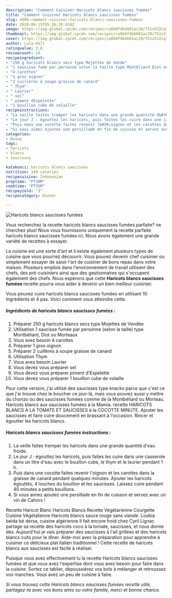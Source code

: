 ```yaml
---
description: "Comment Cuisiner Haricots blancs saucisses fumées"
title: "Comment Cuisiner Haricots blancs saucisses fumées"
slug: 4809-comment-cuisiner-haricots-blancs-saucisses-fumees
date: 2020-06-15T05:36:29.834Z
image: https://img-global.cpcdn.com/recipes/ca0b0f4bb601ac20/751x532cq70/haricots-blancs-saucisses-fumees-photo-principale-de-la-recette.jpg
thumbnail: https://img-global.cpcdn.com/recipes/ca0b0f4bb601ac20/751x532cq70/haricots-blancs-saucisses-fumees-photo-principale-de-la-recette.jpg
cover: https://img-global.cpcdn.com/recipes/ca0b0f4bb601ac20/751x532cq70/haricots-blancs-saucisses-fumees-photo-principale-de-la-recette.jpg
author: Lula Hall
ratingvalue: 3.8
reviewcount: 14
recipeingredient:
- "250 g haricots blancs secs type Mojettes de Vende"
- "1 saucisse fume par personne selon la taille type Montbliard Diot ou Morteaux"
- "4 carottes"
- "1 gros oignon"
- "2 cuillères à soupe graisse de canard"
- " Thym"
- " Laurier"
- " sel"
- " piment dEspelette"
- "1 bouillon cube de volaille"
recipeinstructions:
- "La veille faites tremper les haricots dans une grande quantité d&#39;eau froide."
- "Le jour J : égouttez les haricots, puis faites les cuire dans une casserole dans un litre d&#39;eau avec le bouillon cube, le thym et le laurier pendant 1 h."
- "Puis dans une cocotte faites revenir l&#39;oignon et les carottes dans la graisse de canard pendant quelques minutes. Ajouter les haricots égouttés, 4 louches du bouillon et les saucisses. Laissez cuire pendant 40 minutes a petits bouillons."
- "Si vous aimez ajoutez une persillade en fin de cuisson et servez avec un vin de Cahors !"
categories:
- Resep
tags:
- haricots
- blancs
- saucisses

katakunci: haricots blancs saucisses 
nutrition: 149 calories
recipecuisine: Indonesian
preptime: "PT30M"
cooktime: "PT35M"
recipeyield: "3"
recipecategory: Dinner

---
```



![Haricots blancs saucisses fumées](https://img-global.cpcdn.com/recipes/ca0b0f4bb601ac20/751x532cq70/haricots-blancs-saucisses-fumees-photo-principale-de-la-recette.jpg)

Vous recherchez la recette haricots blancs saucisses fumées parfaite? ne cherchez plus! Nous vous fournissons uniquement la recette parfaite haricots blancs saucisses fumées ici. Nous avons également une grande variété de recettes à essayer.

La cuisine est une sorte d'art et il existe également plusieurs types de cuisine que vous pourriez découvrir. Vous pouvez devenir chef cuisinier ou simplement essayer de saisir l'art de cuisiner de bons repas dans votre maison. Plusieurs emplois dans l'environnement de travail utilisent des chefs, des pré-cuisiniers ainsi que des gestionnaires qui s'occupent également des chefs. Nous espérons que cette <strong> Haricots blancs saucisses fumées </strong> recette pourra vous aider à devenir un bien meilleur cuisinier.

<!--inarticleads1-->

Vous pouvez cuire haricots blancs saucisses fumées en utilisant 10 Ingrédients et 4 pas. Voici comment vous atteindre cette.

##### Ingrédients de haricots blancs saucisses fumées :

1. Préparer 250 g haricots blancs secs type Mojettes de Vendée
1. Utilisation 1 saucisse fumée par personne (selon la taille) type Montbéliard, Diot ou Morteaux
1. Vous avez besoin 4 carottes
1. Préparer 1 gros oignon
1. Préparer 2 cuillères à soupe graisse de canard
1. Utilisation  Thym
1. Vous avez besoin  Laurier
1. Vous devez vous préparer  sel
1. Vous devez vous préparer  piment d&#39;Espelette
1. Vous devez vous préparer 1 bouillon cube de volaille


Pour cette version, j&#39;ai utilisé des saucisses type knacks parce que c&#39;est ce que j&#39;ai trouvé chez le boucher ce jour-là, mais vous pouvez aussi y mettre du chorizo ou des saucisses fumées comme de la Montbéliard ou Morteau. Haricots blancs aux saucisses fumées à la Mamia. recette HARICOTS BLANCS A LA TOMATE ET SAUCISSES à la COCOTTE MINUTE. Ajouter les saucisses et faire cuire doucement en brassant à l&#39;occasion. Rincer et égoutter les haricots blancs. 

<!--inarticleads2-->

##### Haricots blancs saucisses fumées instructions :

1. La veille faites tremper les haricots dans une grande quantité d&#39;eau froide.
1. Le jour J : égouttez les haricots, puis faites les cuire dans une casserole dans un litre d&#39;eau avec le bouillon cube, le thym et le laurier pendant 1 h.
1. Puis dans une cocotte faites revenir l&#39;oignon et les carottes dans la graisse de canard pendant quelques minutes. Ajouter les haricots égouttés, 4 louches du bouillon et les saucisses. Laissez cuire pendant 40 minutes a petits bouillons.
1. Si vous aimez ajoutez une persillade en fin de cuisson et servez avec un vin de Cahors !


Recette Haricot Blanc Haricots Blancs Recette Végétarienne Courgette Cuisine Végétalienne Haricots blancs sauce rouge sans viande. Loubia beida bé dersa, cuisine algérienne Il fait encore froid chez Cyril Lignac partage sa recette des haricots coco à la tomate, saucisses, et nous donne des. Aujourd&#39;hui je vais préparer des saucisses à l&#39;ail grillées et des haricots blancs cuits pour le dîner. Aide-moi avec la préparation pour apprendre à cuisiner ce délicieux plat italien traditionnel ! Cette recette de haricots blancs aux saucisses est facile à réaliser. 

<!--inarticleads1-->

<p>
Puisque vous avez effectivement lu la recette Haricots blancs saucisses fumées et que vous avez l'expertise dont vous avez besoin pour faire dans la cuisine. Sortez ce tablier, dépoussiérez vos bols à mélanger et retroussez vos manches. Vous avez un peu de cuisine à faire.
</p>

<p>
<i>Si vous trouvez cette Haricots blancs saucisses fumées recette utile, partagez-la avec vos bons amis ou votre famille, merci et bonne chance.</i>
</p>
